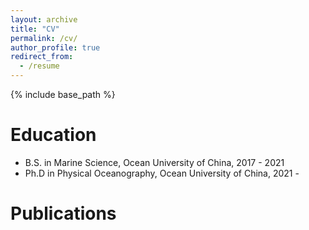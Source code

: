 ```yaml
---
layout: archive
title: "CV"
permalink: /cv/
author_profile: true
redirect_from:
  - /resume
---
```


{% include base_path %}

Education
======
* B.S. in Marine Science, Ocean University of China, 2017 - 2021
* Ph.D in Physical Oceanography, Ocean University of China, 2021 -



Publications
======
